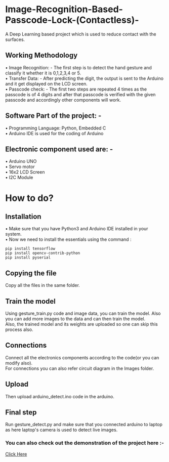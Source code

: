 # Image-Recognition-Based-Passcode-Lock-(Contactless)-
A Deep Learning based project which is used to reduce contact with the surfaces.<br>
## Working Methodology
•	Image Recognition: - The first step is to detect the hand gesture and classify it whether it is 0,1,2,3,4 or 5.<br>
•	Transfer Data: - After predicting the digit, the output is sent to the Arduino and it get displayed on the LCD screen.<br>
•	Passcode check: - The first two steps are repeated 4 times as the passcode is of 4 digits and after that passcode is verified with the given passcode and accordingly other components will work.<br>
## Software Part of the project: -
•	Programming Language: Python, Embedded C<br>
•	Arduino IDE is used for the coding of Arduino<br>
## Electronic component used are: - 
•	Arduino UNO<br>
•	Servo motor<br>
•	16x2 LCD Screen<br>
•	I2C Module<br>
# How to do?
## Installation
• Make sure that you have Python3 and Arduino IDE installed in your system.<br>
• Now we need to install the essentials using the command :
```
pip install tensorflow
pip install opencv-contrib-python
pip install pyserial
```
## Copying the file
Copy all the files in the same folder.
## Train the model
Using gesture_train.py code and image data, you can train the model. Also you can add more images to the data and can then train the model.<br>
Also, the trained model and its weights are uploaded so one can skip this process also.
## Connections
Connect all the electronics components according to the code(or you can modify also).<br>
For connections you can also refer circuit diagram in the Images folder.
## Upload
Then upload arduino_detect.ino code in the arduino.
## Final step
Run gesture_detect.py and make sure that you connected arduino to laptop as here laptop's camera is used to detect live images.
### You can also check out the demonstration of the project here :-
[Click Here](https://www.youtube.com/watch?v=v-XZw58QjSE&ab_channel=UTCARSHAGRAWAL)
